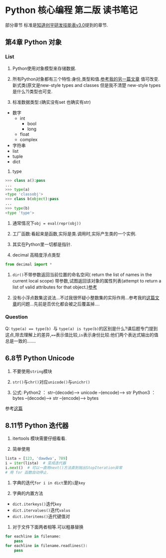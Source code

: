 # Python 核心编程 第二版 读书笔记

部分章节 标准是[知道创宇研发技能表v3.0](http://blog.knownsec.com/Knownsec_RD_Checklist/)提到的章节.

## 第4章 Python 对象

### List

1. Python使用对象模型来存储数据.

1. 所有Python对象都有三个特性:身份,类型和值.[参考我的另一篇文章](http://abirdcfly.github.io/2016/04/06/Python-Mutation/#扩展)
值可改变.新式类(原文是new-style types and classes 但是我不清楚 new-style types是什么?)类型也可变.

1. 标准数据类型:(确实没有set 也确实有str)
- 数字
    - int
        - bool
        - long
    - float
    - complex
- 字符串
- list
- tuple
- dict


1.  type
```python
>>> class a():pass
...
>>> type(a)
<type 'classobj'>
>>> class b(object):pass
...
>>> type(b)
<type 'type'>
```

1. 通常情况下`obj = eval(repr(obj))`

1. 工厂函数:看起来是函数,实际是类.调用时,实际产生类的一个实例.

1. 其实在Python里一切都是指针.

1. decimal 高精度浮点类型
```python
from decimal import *
```
1. `dir()`不带参数返回当前位置的命名空间( return the list of names in the current local scope) 带参数,试图返回该对象的属性列表(attempt to return a list of valid attributes for that object.)[参考](https://docs.python.org/2/library/functions.html#dir)

1. 没有小浮点数集这说法...不过我很怀疑小整数集的实际作用...参考我的[这篇文章](http://abirdcfly.github.io/2016/04/07/pytthon-q/)的问题...先前是否优化都会被之后覆盖掉....

### Question
Q:  `type(a) == type(b) `与 `type(a) is type(b)`的区别是什么?课后题专门提到这点,除去理解上的差异,`==`表示值比较,`is`表示身份比较.他们两个表达式输出的值总是一致的.......


## 6.8节 Python Unicode

1. 不要使用`string`模块

1. `str()`与`chr()`对应`unicode()`与`unichr()`

1. 公式:
    Python2 ： str–(decode)–> unicode –(encode)–> str
    Python3 ： bytes –(decode)–> str –(encode)–> bytes

参考[这篇](http://abirdcfly.github.io/2016/04/08/python-encode-decode/)

## 8.11节 Python 迭代器

1. itertools 模块需要仔细看看.

1. 简单使用
```python
lista = [123, 'dawdwa', 789]
i = iter(lista)  # 变成迭代器
i.next()  # 可以一直用next()方法直到抛出StopIteration异常
# 用 for 函数自动停止.
```
1. 字典的迭代`for i in dict`里的`i`是`key`

1. 字典的内置方法
- `dict.iterkeys()`迭代`key`
- `dict.itervalues()`迭代`valus`
- `dict.iteritems()`迭代键值对

1. 对于文件下面两者相等.可以粗暴替换
```python
for eachline in filename:
    pass
for eachline in filename.readlines():
    pass
```
